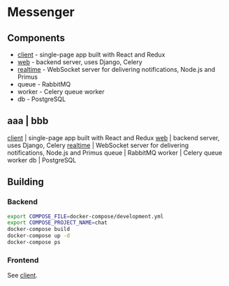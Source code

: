 # Messenger

## Components

- [client](web/client/client) - single-page app built with React and Redux
- [web](web) - backend server, uses Django, Celery
- [realtime](realtime) - WebSocket server for delivering notifications, Node.js and Primus
- queue - RabbitMQ
- worker - Celery queue worker
- db - PostgreSQL


aaa                         | bbb
---------------------------------------------------------------------------------------------------
[client](web/client/client) | single-page app built with React and Redux
[web](web)                  | backend server, uses Django, Celery
[realtime](realtime)        | WebSocket server for delivering notifications, Node.js and Primus
queue                       | RabbitMQ
worker                      | Celery queue worker
db                          | PostgreSQL

## Building

### Backend
```sh
export COMPOSE_FILE=docker-compose/development.yml
export COMPOSE_PROJECT_NAME=chat
docker-compose build
docker-compose up -d
docker-compose ps
```

### Frontend
See [client](web/client/client).
